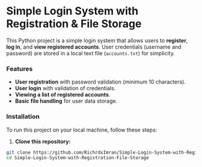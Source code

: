 # Simple Login System with Registration & File Storage

This Python project is a simple login system that allows users to **register**, **log in**, and **view registered accounts**. User credentials (username and password) are stored in a local text file (`accounts.txt`) for simplicity. 

### Features
- **User registration** with password validation (minimum 10 characters).
- **User login** with validation of credentials.
- **Viewing a list of registered accounts**.
- **Basic file handling** for user data storage.

### Installation

To run this project on your local machine, follow these steps:

1. **Clone this repository:**

```bash
git clone https://github.com/RichrdxImran/Simple-Login-System-with-Registration-File-Storage.git
cd Simple-Login-System-with-Registration-File-Storage
